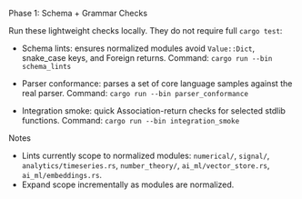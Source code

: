 Phase 1: Schema + Grammar Checks

Run these lightweight checks locally. They do not require full `cargo test`:

- Schema lints: ensures normalized modules avoid `Value::Dict`, snake_case keys, and Foreign returns.
  Command: `cargo run --bin schema_lints`

- Parser conformance: parses a set of core language samples against the real parser.
  Command: `cargo run --bin parser_conformance`

- Integration smoke: quick Association-return checks for selected stdlib functions.
  Command: `cargo run --bin integration_smoke`

Notes
- Lints currently scope to normalized modules: `numerical/`, `signal/`, `analytics/timeseries.rs`, `number_theory/`, `ai_ml/vector_store.rs`, `ai_ml/embeddings.rs`.
- Expand scope incrementally as modules are normalized.

